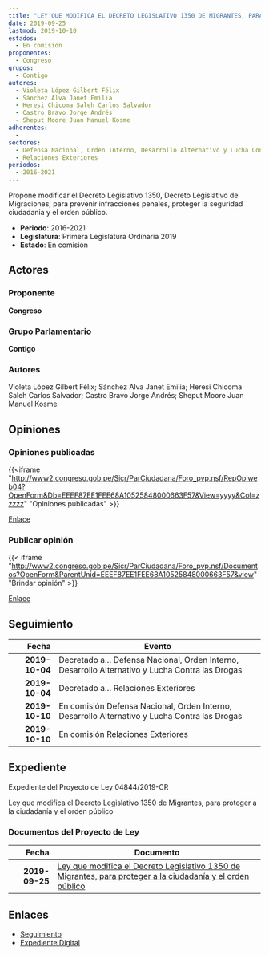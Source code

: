 ```yaml
---
title: "LEY QUE MODIFICA EL DECRETO LEGISLATIVO 1350 DE MIGRANTES, PARA PROTEGER A LA CIUDADANÍA Y EL ORDEN PÚBLICO"
date: 2019-09-25
lastmod: 2019-10-10
estados: 
  - En comisión
proponentes: 
  - Congreso
grupos: 
  - Contigo
autores: 
  - Violeta López Gilbert Félix
  - Sánchez Alva Janet Emilia
  - Heresi Chicoma Saleh Carlos Salvador
  - Castro Bravo Jorge Andrés
  - Sheput Moore Juan Manuel Kosme
adherentes: 
  - 
sectores: 
  - Defensa Nacional, Orden Interno, Desarrollo Alternativo y Lucha Contra las Drogas
  - Relaciones Exteriores
periodos: 
  - 2016-2021
---
```


Propone modificar el Decreto Legislativo 1350, Decreto Legislativo de Migraciones, para prevenir infracciones penales, proteger la seguridad ciudadania y el orden público.

- **Periodo**: 2016-2021
- **Legislatura**: Primera Legislatura Ordinaria 2019
- **Estado**: En comisión

## Actores

### Proponente

**Congreso**

### Grupo Parlamentario

**Contigo**

### Autores

Violeta López Gilbert Félix; Sánchez Alva Janet Emilia; Heresi Chicoma Saleh Carlos Salvador; Castro Bravo Jorge Andrés; Sheput Moore Juan Manuel Kosme


## Opiniones

### Opiniones publicadas

{{<iframe "http://www2.congreso.gob.pe/Sicr/ParCiudadana/Foro_pvp.nsf/RepOpiweb04?OpenForm&Db=EEEF87EE1FEE68A10525848000663F57&View=yyyy&Col=zzzzz" "Opiniones publicadas" >}}

[Enlace](http://www2.congreso.gob.pe/Sicr/ParCiudadana/Foro_pvp.nsf/RepOpiweb04?OpenForm&Db=EEEF87EE1FEE68A10525848000663F57&View=yyyy&Col=zzzzz)
### Publicar opinión

{{< iframe "http://www2.congreso.gob.pe/Sicr/ParCiudadana/Foro_pvp.nsf/Documentos?OpenForm&ParentUnid=EEEF87EE1FEE68A10525848000663F57&view" "Brindar opinión" >}}

[Enlace](http://www2.congreso.gob.pe/Sicr/ParCiudadana/Foro_pvp.nsf/Documentos?OpenForm&ParentUnid=EEEF87EE1FEE68A10525848000663F57&view)

## Seguimiento

| Fecha | Evento |
|------:|--------|
| **2019-10-04** | Decretado a... Defensa Nacional, Orden Interno, Desarrollo Alternativo y Lucha Contra las Drogas|
| **2019-10-04** | Decretado a... Relaciones Exteriores|
| **2019-10-10** | En comisión Defensa Nacional, Orden Interno, Desarrollo Alternativo y Lucha Contra las Drogas|
| **2019-10-10** | En comisión Relaciones Exteriores|


## Expediente

Expediente del Proyecto de Ley 04844/2019-CR

Ley que modifica el Decreto Legislativo 1350 de Migrantes, para proteger a la ciudadanía y el orden público


### Documentos del Proyecto de Ley

| Fecha | Documento |
|------:|--------|
| **2019-09-25** | [Ley que modifica el Decreto Legislativo 1350 de Migrantes, para proteger a la ciudadanía y el orden público](http://www.leyes.congreso.gob.pe/Documentos/2016_2021/Proyectos_de_Ley_y_de_Resoluciones_Legislativas/PL04844_20190925.pdf) |

## Enlaces 

- [Seguimiento](http://www2.congreso.gob.pehttp://www2.congreso.gob.pe/Sicr/TraDocEstProc/CLProLey2016.nsf/f7fff46988ca05b1052578e100829cc7/12e2b63d86be16300525848000566290?OpenDocument)
- [Expediente Digital](http://www2.congreso.gob.pehttp://www2.congreso.gob.pe/Sicr/TraDocEstProc/CLProLey2016.nsf/f7fff46988ca05b1052578e100829cc7/12e2b63d86be16300525848000566290?OpenDocument&Click=05257FB7005EB655.eb71d0cf91d8294e05256cdf006b5706/$Body/0.1C6C)
